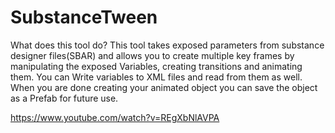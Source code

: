 # SubstanceTween
What does this tool do?
This tool takes exposed parameters from substance designer files(SBAR) and allows you to create multiple key frames by manipulating the exposed Variables, creating transitions and animating them.
You can Write variables to XML files and read from them as well.
When you are done creating your animated object you can save the object as a Prefab for future use.

https://www.youtube.com/watch?v=REgXbNlAVPA
